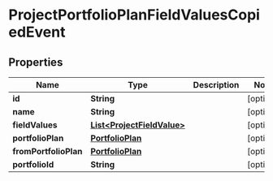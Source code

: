 
# ProjectPortfolioPlanFieldValuesCopiedEvent

## Properties
Name | Type | Description | Notes
------------ | ------------- | ------------- | -------------
**id** | **String** |  |  [optional]
**name** | **String** |  |  [optional]
**fieldValues** | [**List&lt;ProjectFieldValue&gt;**](ProjectFieldValue.md) |  |  [optional]
**portfolioPlan** | [**PortfolioPlan**](PortfolioPlan.md) |  |  [optional]
**fromPortfolioPlan** | [**PortfolioPlan**](PortfolioPlan.md) |  |  [optional]
**portfolioId** | **String** |  |  [optional]



